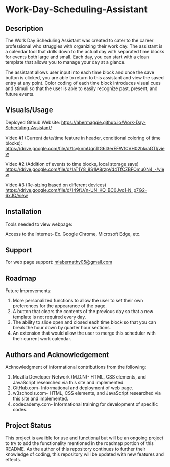 # Work-Day-Scheduling-Assistant

## Description

The Work Day Scheduling Assistant was created to cater to the career professional who struggles with organizing their work day.  The assistant is a calendar tool that drills down to the actual day with separated time blocks for events both large and small.  Each day, you can start with a clean template that allows you to manage your day at a glance.  

The assistant allows user input into each time block and once the save button is clicked, you are able to return to this assistant and view the saved entry at any point.  Color coding of each time block introduces visual cues and stimuli so that the user is able to easily recognize past, present, and future events.

## Visuals/Usage
Deployed Github Website: https://abermaggie.github.io/Work-Day-Scheduling-Assistant/

Video #1 (Current date/time feature in header, conditional coloring of time blocks):
https://drive.google.com/file/d/1cyknmUqnTtG6l3erEFWfCVH02bkraGTl/view

Video #2 (Addition of events to time blocks, local storage save)
https://drive.google.com/file/d/1aT1Y8_8S1lA8rzpVd4TfCZBFOmu0N4_-/view

Video #3 (Re-sizing based on different devices)
https://drive.google.com/file/d/149fLVn-UN_KQ_BC0Jvo1-N_p7G2-6xJO/view

## Installation
Tools needed to view webpage:

Access to the Internet- Ex. Google Chrome, Microsoft Edge, etc.

## Support
For web page support: mlabernathy05@gmail.com

## Roadmap
Future Improvements:
1. More personalized functions to allow the user to set their own preferences for the appearance of the page.
2. A button that clears the contents of the previous day so that a new template is not required every day.
3. The ability to slide open and closed each time block so that you can break the hour down by quarter hour sections.
4. An extension that would allow the user to merge this scheduler with their current work calendar.

## Authors and Acknowledgement
Acknowledgment of informational contributions from the following:

1. Mozilla Developer Network (M.D.N)- HTML, CSS elements, and JavaScript researched via this site and implemented. 
2. GitHub.com- Informational and deployment of web page. 
3. w3schools.com- HTML, CSS elements, and JavaScript researched via this site and implemented.
4. codecademy.com- Informational training for development of specific codes.

## Project Status

This project is availble for use and functional but will be an ongoing project to try to add the functionality mentioned in the roadmap portion of this README.  As the author of this repository continues to further their knowledge of coding, this repository will be updated with new features and effects.
